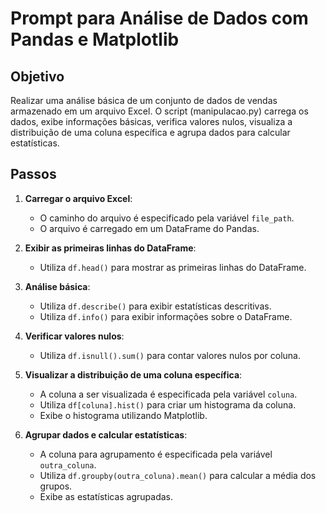# Prompt para Análise de Dados com Pandas e Matplotlib

## Objetivo

Realizar uma análise básica de um conjunto de dados de vendas armazenado em um arquivo Excel. O script (manipulacao.py) carrega os dados, exibe informações básicas, verifica valores nulos, visualiza a distribuição de uma coluna específica e agrupa dados para calcular estatísticas.

## Passos

1. **Carregar o arquivo Excel**:
    - O caminho do arquivo é especificado pela variável `file_path`.
    - O arquivo é carregado em um DataFrame do Pandas.

2. **Exibir as primeiras linhas do DataFrame**:
    - Utiliza `df.head()` para mostrar as primeiras linhas do DataFrame.

3. **Análise básica**:
    - Utiliza `df.describe()` para exibir estatísticas descritivas.
    - Utiliza `df.info()` para exibir informações sobre o DataFrame.

4. **Verificar valores nulos**:
    - Utiliza `df.isnull().sum()` para contar valores nulos por coluna.

5. **Visualizar a distribuição de uma coluna específica**:
    - A coluna a ser visualizada é especificada pela variável `coluna`.
    - Utiliza `df[coluna].hist()` para criar um histograma da coluna.
    - Exibe o histograma utilizando Matplotlib.

6. **Agrupar dados e calcular estatísticas**:
    - A coluna para agrupamento é especificada pela variável `outra_coluna`.
    - Utiliza `df.groupby(outra_coluna).mean()` para calcular a média dos grupos.
    - Exibe as estatísticas agrupadas.
